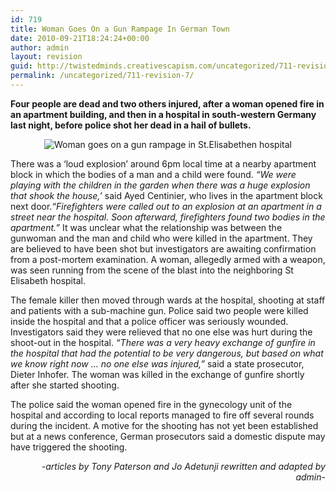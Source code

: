 ```yaml
---
id: 719
title: Woman Goes On a Gun Rampage In German Town
date: 2010-09-21T18:24:24+00:00
author: admin
layout: revision
guid: http://twistedminds.creativescapism.com/uncategorized/711-revision-7/
permalink: /uncategorized/711-revision-7/
---
```

<p class="dropcap-first">
  <strong>Four people are dead and two others injured, after a woman opened fire in an apartment building, and then in a hospital in south-western Germany last night, before police shot her dead in a hail of bullets.</strong>
</p>

<p style="text-align: center;">
  <img title="forensic experts at the St. Elisabethen hospital" src="img/post/StElisabethen.jpg" alt="Woman goes on a gun rampage in St.Elisabethen hospital" />
</p>

<p style="text-align: left;">
  There was a &#8216;loud explosion&#8217; around 6pm local time at a nearby apartment block in which the bodies of a man and a child were found. <em>&#8220;We were playing with the children in the garden when there was a huge explosion that shook the house,&#8217;</em> said Ayed Centinier, who lives in the apartment block next door.<em>&#8220;Firefighters were called out to an explosion at an apartment in a street near the hospital. Soon afterward, firefighters found two bodies in the apartment.&#8221; </em> It was unclear what the relationship was between the gunwoman and the man and child who were killed in the apartment. They are believed to have been shot but investigators are awaiting confirmation from a post-mortem examination. A woman, allegedly armed with a weapon, was seen running from the scene of the blast into the neighboring St Elisabeth hospital.
</p>

<p style="text-align: left;">
  The female killer then moved through wards at the hospital, shooting at staff and patients with a sub-machine gun. Police said two people were killed inside the hospital and that a police officer was seriously wounded. Investigators said they were relieved that no one else was hurt during the shoot-out in the hospital. <em>&#8220;There was a very heavy exchange of gunfire in the hospital that had the potential to be very dangerous, but based on what we know right now &#8230; no one else was injured,&#8221;</em> said a state prosecutor, Dieter Inhofer. The woman was killed in the exchange of gunfire shortly after she started shooting.
</p>

<p style="text-align: left;">
  The police said the woman opened fire in the gynecology unit of the hospital and according to local reports managed to fire off several rounds during the incident. A motive for the shooting has not yet been established but at a news conference, German prosecutors said a domestic dispute may have triggered the shooting.
</p>

<p style="text-align: right;">
  <em>-articles by Tony Paterson and Jo Adetunji rewritten and adapted by admin-</em>
</p>